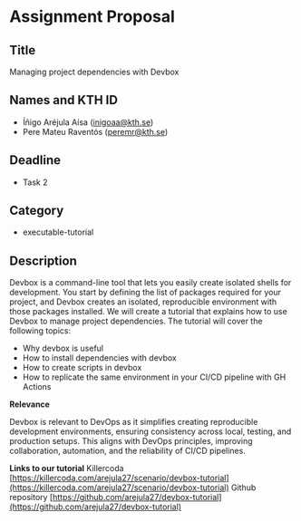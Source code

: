 # Assignment Proposal

## Title

Managing project dependencies with Devbox

## Names and KTH ID

  - Íñigo Aréjula Aísa (inigoaa@kth.se)
  - Pere Mateu Raventós (peremr@kth.se)

## Deadline

- Task 2

## Category

- executable-tutorial 

## Description

Devbox is a command-line tool that lets you easily create isolated shells for development. You start by defining the list of packages required for your project, and Devbox creates an isolated, reproducible environment with those packages installed. We will create a tutorial that explains how to use Devbox to manage project dependencies. The tutorial will cover the following topics:
- Why devbox is useful
- How to install dependencies with devbox
- How to create scripts in devbox
- How to replicate the same environment in your CI/CD pipeline with GH Actions

**Relevance**

Devbox is relevant to DevOps as it simplifies creating reproducible development environments, ensuring consistency across local, testing, and production setups. This aligns with DevOps principles, improving collaboration, automation, and the reliability of CI/CD pipelines.

**Links to our tutorial**
Killercoda [https://killercoda.com/arejula27/scenario/devbox-tutorial](https://killercoda.com/arejula27/scenario/devbox-tutorial)
Github repository [https://github.com/arejula27/devbox-tutorial](https://github.com/arejula27/devbox-tutorial)
